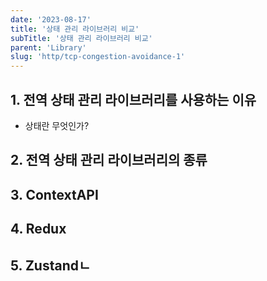 ```yaml
---
date: '2023-08-17'
title: '상태 관리 라이브러리 비교'
subTitle: '상태 관리 라이브러리 비교'
parent: 'Library'
slug: 'http/tcp-congestion-avoidance-1'
---
```


## 1. 전역 상태 관리 라이브러리를 사용하는 이유
- 상태란 무엇인가?

## 2. 전역 상태 관리 라이브러리의 종류

## 3. ContextAPI

## 4. Redux

## 5. Zustandㄴ